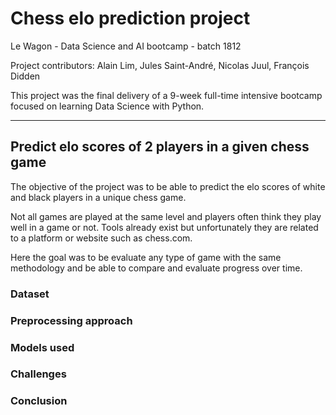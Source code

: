 # Chess elo prediction project

Le Wagon - Data Science and AI bootcamp - batch 1812

Project contributors: Alain Lim, Jules Saint-André, Nicolas Juul, François Didden

This project was the final delivery of a 9-week full-time intensive bootcamp focused on learning Data Science with Python.

-----------------

## Predict elo scores of 2 players in a given chess game

The objective of the project was to be able to predict the elo scores of white and black players in a unique chess game.

Not all games are played at the same level and players often think they play well in a game or not. Tools already exist but unfortunately they are related to a platform or website such as chess.com.

Here the goal was to be evaluate any type of game with the same methodology and be able to compare and evaluate progress over time.

### Dataset

### Preprocessing approach

### Models used

### Challenges

### Conclusion



